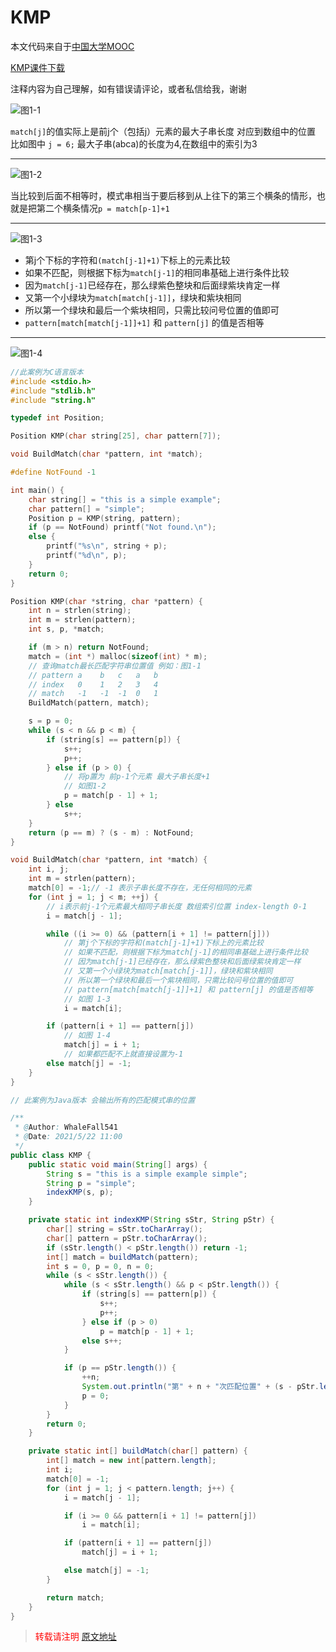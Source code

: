 # KMP


本文代码来自于[中国大学MOOC](https://www.icourse163.org/learn/ZJU-93001?tid=1003997005#/learn/content?type=detail&id=1007588527&cid=1009165213)

[KMP课件下载](https://nos.netease.com/edu-lesson-pdfsrc/5C4C0E5034E43DB3AD5A994156BD4D8D-1541934012176?download=KMP.pdf&Signature=Kv6I%2FJ3dPtxt5e4xw26MboN3s0jpTH5Q9AN14toQuA0%3D&Expires=1621614432&NOSAccessKeyId=7db2f370ff9a412987155d36d55a6ead)

注释内容为自己理解，如有错误请评论，或者私信给我，谢谢

![图1-1](https://img2020.cnblogs.com/blog/2023890/202105/2023890-20210522003400396-1490389296.png)



`match[j]`的值实际上是前j个（包括j）元素的最大子串长度 对应到数组中的位置 比如图中 `j = 6;` 最大子串(abca)的长度为4,在数组中的索引为3

-------

![图1-2](https://gitee.com/jack541/repo-for-pic-go/raw/master/img/2023890-20210522003416750-869603514.png)



当比较到后面不相等时，模式串相当于要后移到从上往下的第三个横条的情形，也就是把第二个横条情况`p = match[p-1]+1`

-------

![图1-3](https://img2020.cnblogs.com/blog/2023890/202105/2023890-20210522003428839-760678242.png)



- 第j个下标的字符和`(match[j-1]+1)`下标上的元素比较
- 如果不匹配，则根据下标为`match[j-1]`的相同串基础上进行条件比较
- 因为`match[j-1]`已经存在，那么绿紫色整块和后面绿紫块肯定一样
- 又第一个小绿块为`match[match[j-1]]`，绿块和紫块相同
- 所以第一个绿块和最后一个紫块相同，只需比较问号位置的值即可
- `pattern[match[match[j-1]]+1]` 和 `pattern[j]` 的值是否相等

-------

![图1-4](https://img2020.cnblogs.com/blog/2023890/202105/2023890-20210522003447948-744442378.png)



```c
//此案例为C语言版本
#include <stdio.h>
#include "stdlib.h"
#include "string.h"

typedef int Position;

Position KMP(char string[25], char pattern[7]);

void BuildMatch(char *pattern, int *match);

#define NotFound -1

int main() {
    char string[] = "this is a simple example";
    char pattern[] = "simple";
    Position p = KMP(string, pattern);
    if (p == NotFound) printf("Not found.\n");
    else {
        printf("%s\n", string + p);
        printf("%d\n", p);
    }
    return 0;
}

Position KMP(char *string, char *pattern) {
    int n = strlen(string);
    int m = strlen(pattern);
    int s, p, *match;

    if (m > n) return NotFound;
    match = (int *) malloc(sizeof(int) * m);
    // 查询match最长匹配字符串位置值 例如：图1-1
    // pattern a    b   c   a   b
    // index   0    1   2   3   4
    // match   -1   -1  -1  0   1
    BuildMatch(pattern, match);

    s = p = 0;
    while (s < n && p < m) {
        if (string[s] == pattern[p]) {
            s++;
            p++;
        } else if (p > 0) {
            // 将p置为 前p-1个元素 最大子串长度+1
            // 如图1-2
            p = match[p - 1] + 1;
        } else
            s++;
    }
    return (p == m) ? (s - m) : NotFound;
}

void BuildMatch(char *pattern, int *match) {
    int i, j;
    int m = strlen(pattern);
    match[0] = -1;// -1 表示子串长度不存在，无任何相同的元素
    for (int j = 1; j < m; ++j) {
        // i表示前j-1个元素最大相同子串长度 数组索引位置 index-length 0-1
        i = match[j - 1];

        while ((i >= 0) && (pattern[i + 1] != pattern[j]))
            // 第j个下标的字符和(match[j-1]+1)下标上的元素比较
            // 如果不匹配，则根据下标为match[j-1]的相同串基础上进行条件比较
            // 因为match[j-1]已经存在，那么绿紫色整块和后面绿紫块肯定一样
            // 又第一个小绿块为match[match[j-1]]，绿块和紫块相同
            // 所以第一个绿块和最后一个紫块相同，只需比较问号位置的值即可
            // pattern[match[match[j-1]]+1] 和 pattern[j] 的值是否相等
            // 如图 1-3
            i = match[i];

        if (pattern[i + 1] == pattern[j])
            // 如图 1-4
            match[j] = i + 1;
            // 如果都匹配不上就直接设置为-1
        else match[j] = -1;
    }
}
```

```java
// 此案例为Java版本 会输出所有的匹配模式串的位置

/**
 * @Author: WhaleFall541
 * @Date: 2021/5/22 11:00
 */
public class KMP {
    public static void main(String[] args) {
        String s = "this is a simple example simple";
        String p = "simple";
        indexKMP(s, p);
    }

    private static int indexKMP(String sStr, String pStr) {
        char[] string = sStr.toCharArray();
        char[] pattern = pStr.toCharArray();
        if (sStr.length() < pStr.length()) return -1;
        int[] match = buildMatch(pattern);
        int s = 0, p = 0, n = 0;
        while (s < sStr.length()) {
            while (s < sStr.length() && p < pStr.length()) {
                if (string[s] == pattern[p]) {
                    s++;
                    p++;
                } else if (p > 0)
                    p = match[p - 1] + 1;
                else s++;
            }

            if (p == pStr.length()) {
                ++n;
                System.out.println("第" + n + "次匹配位置" + (s - pStr.length()) + "\n");
                p = 0;
            }
        }
        return 0;
    }

    private static int[] buildMatch(char[] pattern) {
        int[] match = new int[pattern.length];
        int i;
        match[0] = -1;
        for (int j = 1; j < pattern.length; j++) {
            i = match[j - 1];

            if (i >= 0 && pattern[i + 1] != pattern[j])
                i = match[i];

            if (pattern[i + 1] == pattern[j])
                match[j] = i + 1;

            else match[j] = -1;
        }

        return match;
    }
}


```



> <font color="red" >转载请注明 [原文地址](https://www.cnblogs.com/whalefall541/p/14797921.html)</font>